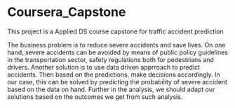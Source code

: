 # Coursera_Capstone
This project is a Applied DS course capstone for traffic accident prediction

The business problem is to reduce severe accidents and save lives. On one hand, severe accidents can be avoided by means of public policy guidelines in the transportation sector, safety regulations both for pedestrians and drivers. Another solution is to use data driven apprroach to predict accidents. Then based on the predictions, make decisions accordingly. In our case, this can be solved by predicting the probability of severe accident based on the data on hand.
Further in the analysis, we should adapt our solutions based on the outcomes we get from such analysis. 
